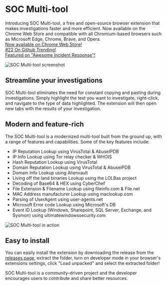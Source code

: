 # SOC Multi-tool

Introducing SOC Multi-tool, a free and open-source browser extension that makes investigations faster and more efficient. Now available on the Chrome Web Store and compatible with all Chromium-based browsers such as Microsoft Edge, Chrome, Brave, and Opera.   
[Now available on Chrome Web Store!](https://chrome.google.com/webstore/detail/soc-multi-tool/diagjgnagmnjdfnfcciocmjcllacgkab?hl=en&authuser=0)  
[#22 On Github Trending!](http://web.archive.org/web/20230111033410/https://github.com/trending/javascript?since=daily)  
[Featured on "Awesome Incident Response"!](https://github.com/meirwah/awesome-incident-response#all-in-one-tools)  



<img src="https://imgur.com/bPMNikH.png" alt="SOC Multi-tool screenshot" width="auto">

## Streamline your investigations

SOC Multi-tool eliminates the need for constant copying and pasting during investigations. Simply highlight the text you want to investigate, right-click, and navigate to the type of data highlighted. The extension will then open new tabs with the results of your investigation.  

## Modern and feature-rich

The SOC Multi-tool is a modernized multi-tool built from the ground up, with a range of features and capabilities. Some of the key features include:

- IP Reputation Lookup using VirusTotal & AbuseIPDB
- IP Info Lookup using Tor relay checker & WHOIS
- Hash Reputation Lookup using VirusTotal
- Domain Reputation Lookup using VirusTotal & AbuseIPDB
- Domain Info Lookup using Alienvault
- Living off the land binaries Lookup using the LOLBas project
- Decoding of Base64 & HEX using CyberChef
- File Extension & Filename Lookup using fileinfo.com & File.net
- MAC Address manufacturer Lookup using maclookup.com
- Parsing of UserAgent using user-agents.net
- Microsoft Error code Lookup using Microsoft's DB
- Event ID Lookup (Windows, Sharepoint, SQL Server, Exchange, and Sysmon) using ultimatewindowssecurity.com

<img src="https://i.imgur.com/yMj9p4v.gif" alt="SOC Multi-tool in action" width="auto" height="auto">

## Easy to install

You can easily install the extension by downloading the release from the [releases page](https://github.com/zdhenard42/SOC-Multitool/releases), extract the folder, turn on developer mode in your browser's extensions settings, click "Load unpacked" and select the extracted folder!

SOC Multi-tool is a community-driven project and the developer encourages users to contribute and share better resources.
